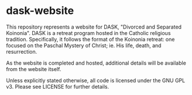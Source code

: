 # dask-website

This repository represents a website for DASK, "Divorced and Separated Koinonia". DASK is a retreat program hosted in the Catholic religious tradition. Specifically, it follows the format of the Koinonia retreat: one focused on the Paschal Mystery of Christ; ie. His life, death, and resurrection.

As the website is completed and hosted, additional details will be available from the website itself.

Unless explicitly stated otherwise, all code is licensed under the GNU GPL v3. Please see LICENSE for further details.
